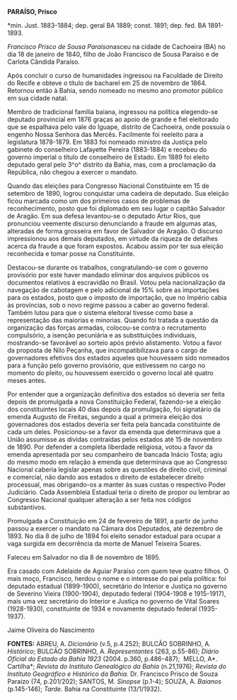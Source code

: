 **PARAÍSO, Prisco**

\*min. Just. 1883-1884; dep. geral BA 1889; const. 1891; dep. fed. BA
1891-1893.

*Francisco Prisco de Sousa Paraíso*nasceu na cidade de Cachoeira (BA) no
dia 18 de janeiro de 1840, filho de João Francisco de Sousa Paraíso e de
Carlota Cândida Paraíso.

Após concluir o curso de humanidades ingressou na Faculdade de Direito
do Recife e obteve o título de bacharel em 25 de novembro de 1864.
Retornou então à Bahia, sendo nomeado no mesmo ano promotor público em
sua cidade natal.

Membro de tradicional família baiana, ingressou na política elegendo-se
deputado provincial em 1876 graças ao apoio de grande e fiel eleitorado
que se espalhava pelo vale do Iguape, distrito de Cachoeira, onde
possuía o engenho Nossa Senhora das Mercês. Facilmente foi reeleito para
a legislatura 1878-1879. Em 1883 foi nomeado ministro da Justiça pelo
gabinete do conselheiro Lafayette Pereira (1883-1884) e recebeu do
governo imperial o título de conselheiro de Estado. Em 1889 foi eleito
deputado geral pelo 3^o^ distrito da Bahia, mas, com a proclamação da
República, não chegou a exercer o mandato.

Quando das eleições para Congresso Nacional Constituinte em 15 de
setembro de 1890, logrou conquistar uma cadeira de deputado. Sua eleição
ficou marcada como um dos primeiros casos de problemas de
reconhecimento, posto que foi diplomado em seu lugar o capitão Salvador
de Aragão. Em sua defesa levantou-se o deputado Artur Rios, que
pronunciou veemente discurso denunciando a fraude em algumas atas,
alteradas de forma grosseira em favor de Salvador de Aragão. O discurso
impressionou aos demais deputados, em virtude da riqueza de detalhes
acerca da fraude a que foram expostos. Acabou assim por ter sua eleição
reconhecida e tomar posse na Constituinte.

Destacou-se durante os trabalhos, congratulando-se com o governo
provisório por este haver mandado eliminar dos arquivos públicos os
documentos relativos à escravidão no Brasil. Votou pela nacionalização
da navegação de cabotagem e pelo adicional de 15% sobre as importações
para os estados, posto que o imposto de importação, que no Império cabia
às províncias, sob o novo regime passou a caber ao governo federal.
Também lutou para que o sistema eleitoral tivesse como base a
representação das maiorias e minorias. Quando foi tratada a questão da
organização das forças armadas, colocou-se contra o recrutamento
compulsório, a isenção pecuniária e as substituições individuais,
mostrando-se favorável ao sorteio após prévio alistamento. Votou a favor
da proposta de Nilo Peçanha, que incompatibilizava para o cargo de
governadores efetivos dos estados aqueles que houvessem sido nomeados
para a função pelo governo provisório, que estivessem no cargo no
momento do pleito, ou houvessem exercido o governo local até quatro
meses antes.

Por entender que a organização definitiva dos estados só deveria ser
feita depois de promulgada a nova Constituição Federal, fazendo-se a
eleição dos constituintes locais 40 dias depois da promulgação, foi
signatário da emenda Augusto de Freitas, segundo a qual a primeira
eleição dos governadores dos estados deveria ser feita pela bancada
constituinte de cada um deles. Posicionou-se a favor da emenda que
determinava que a União assumisse as dívidas contraídas pelos estados
até 15 de novembro de 1890. Por defender a completa liberdade religiosa,
votou a favor da emenda apresentada por seu companheiro de bancada
Inácio Tosta; agiu do mesmo modo em relação à emenda que determinava que
ao Congresso Nacional caberia legislar apenas sobre as questões de
direito civil, criminal e comercial, não dando aos estados o direito de
estabelecer direito processual, mas obrigando-os a manter às suas custas
o respectivo Poder Judiciário. Cada Assembleia Estadual teria o direito
de propor ou lembrar ao Congresso Nacional qualquer alteração a ser
feita nos códigos substantivos.

Promulgada a Constituição em 24 de fevereiro de 1891, a partir de junho
passou a exercer o mandato na Câmara dos Deputados, até dezembro de
1893. No dia 8 de julho de 1894 foi eleito senador estadual para ocupar
a vaga surgida em decorrência da morte de Manuel Teixeira Soares.

Faleceu em Salvador no dia 8 de novembro de 1895.

Era casado com Adelaide de Aguiar Paraíso com quem teve quatro filhos. O
mais moço, Francisco, herdou o nome e o interesse do pai pela política:
foi deputado estadual (1899-1900), secretário do Interior e Justiça no
governo de Severino Vieira (1900-1904), deputado federal (1904-1908 e
1915-1917), mais uma vez secretário do Interior e Justiça no governo de
Vital Soares (1928-1930), constituinte de 1934 e novamente deputado
federal (1935-1937).

Jaime Oliveira do Nascimento

**FONTES:** ABREU, A. *Dicionário* (v.5, p.4.252); BULCÃO SOBRINHO, A.
*Histórico*; BULCÃO SOBRINHO, A. *Representantes* (263, p.55-86);
*Diário Oficial do Estado da Bahia 1923* (2004. p.360, p.486-487); 
MELLO, A*. Cartilha*; *Revista do Instituto Genealógico da Bahia*
(n.21,1976); *Revista do Instituto Geográfico e Histórico da Bahia.* Dr.
Francisco Prisco de Souza Paraízo (74, p.201/202); SANTOS, M. *Sinopse*
(p.1-4); SOUZA, A. *Baianos* (p.145-146); *Tarde.* Bahia na Constituinte
(13/1/1932).
